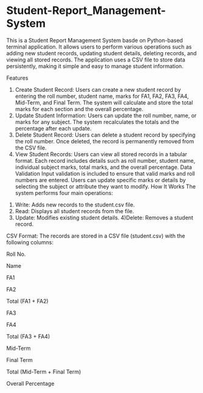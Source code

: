 # Student-Report_Management-System

This is a Student Report Management System basde on Python-based terminal application. It allows users to perform various operations such as adding new student records, updating student details, deleting records, and viewing all stored records. The application uses a CSV file to store data persistently, making it simple and easy to manage student information.

Features

1. Create Student Record:
Users can create a new student record by entering the roll number, student name, marks for FA1, FA2, FA3, FA4, Mid-Term, and Final Term.
The system will calculate and store the total marks for each section and the overall percentage.
2. Update Student Information:
Users can update the roll number, name, or marks for any subject.
The system recalculates the totals and the percentage after each update.
3. Delete Student Record:
Users can delete a student record by specifying the roll number.
Once deleted, the record is permanently removed from the CSV file.
4. View Student Records:
Users can view all stored records in a tabular format.
Each record includes details such as roll number, student name, individual subject marks, total marks, and the overall percentage.
Data Validation
Input validation is included to ensure that valid marks and roll numbers are entered.
Users can update specific marks or details by selecting the subject or attribute they want to modify.
How It Works
The system performs four main operations:

1) Write: Adds new records to the student.csv file.
2) Read: Displays all student records from the file.
3) Update: Modifies existing student details.
4)Delete: Removes a student record.

CSV Format:
The records are stored in a CSV file (student.csv) with the following columns:

Roll No.

Name

FA1

FA2

Total (FA1 + FA2)

FA3

FA4

Total (FA3 + FA4)

Mid-Term

Final Term

Total (Mid-Term + Final Term)

Overall Percentage

